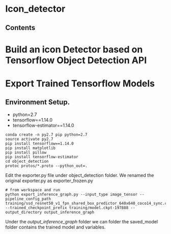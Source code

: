 # Icon_detector

## Contents


# Build an icon Detector based on Tensorflow Object Detection API


# Export Trained Tensorflow Models
## Environment Setup.
- python=2.7
- tensorflow==1.14.0
- tensorflow-estimator==1.14.0 

```
conda create -n py2.7 pip python=2.7
source activate py2.7
pip install tensorflow==1.14.0
pip install matplotlib
pip install pillow
pip install tensorflow-estimator
cd object_detection
protoc protos/*.proto --python_out=.
```

Edit the exporter.py file under object_detection folder. We renamed the original exporter.py as  exporter_frozen.py

```
# from workspace and run 
python export_inference_graph.py --input_type image_tensor --pipeline_config_path training/ssd_resnet50_v1_fpn_shared_box_predictor_640x640_coco14_sync.config --trained_checkpoint_prefix training/model.ckpt-197888 --output_directory output_inference_graph
```
Under the *output_inference_graph* folder we can folder the saved_model folder contains the trained model and variables.


